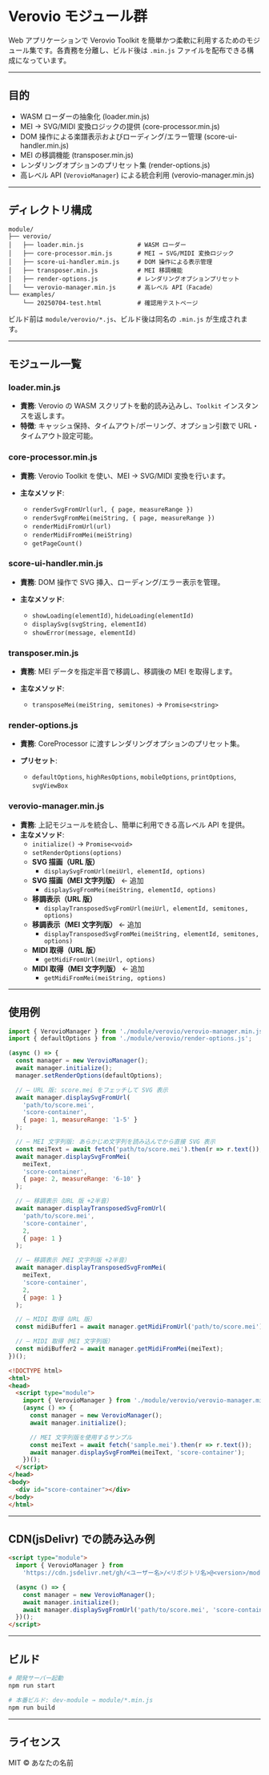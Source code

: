 # Verovio モジュール群

Web アプリケーションで Verovio Toolkit を簡単かつ柔軟に利用するためのモジュール集です。各責務を分離し、ビルド後は `.min.js` ファイルを配布できる構成になっています。

---

## 目的

* WASM ローダーの抽象化 (loader.min.js)
* MEI → SVG/MIDI 変換ロジックの提供 (core-processor.min.js)
* DOM 操作による楽譜表示およびローディング/エラー管理 (score-ui-handler.min.js)
* MEI の移調機能 (transposer.min.js)
* レンダリングオプションのプリセット集 (render-options.js)
* 高レベル API (`VerovioManager`) による統合利用 (verovio-manager.min.js)

---

## ディレクトリ構成

```
module/
├── verovio/
│   ├── loader.min.js               # WASM ローダー
│   ├── core-processor.min.js       # MEI → SVG/MIDI 変換ロジック
│   ├── score-ui-handler.min.js     # DOM 操作による表示管理
│   ├── transposer.min.js           # MEI 移調機能
│   ├── render-options.js           # レンダリングオプションプリセット
│   └── verovio-manager.min.js      # 高レベル API（Facade）
└── examples/
    └── 20250704-test.html          # 確認用テストページ
```

ビルド前は `module/verovio/*.js`、ビルド後は同名の `.min.js` が生成されます。

---

## モジュール一覧

### loader.min.js

* **責務**: Verovio の WASM スクリプトを動的読み込みし、`Toolkit` インスタンスを返します。
* **特徴**: キャッシュ保持、タイムアウト/ポーリング、オプション引数で URL・タイムアウト設定可能。

### core-processor.min.js

* **責務**: Verovio Toolkit を使い、MEI → SVG/MIDI 変換を行います。
* **主なメソッド**:

  * `renderSvgFromUrl(url, { page, measureRange })`
  * `renderSvgFromMei(meiString, { page, measureRange })`
  * `renderMidiFromUrl(url)`
  * `renderMidiFromMei(meiString)`
  * `getPageCount()`

### score-ui-handler.min.js

* **責務**: DOM 操作で SVG 挿入、ローディング/エラー表示を管理。
* **主なメソッド**:

  * `showLoading(elementId)`, `hideLoading(elementId)`
  * `displaySvg(svgString, elementId)`
  * `showError(message, elementId)`

### transposer.min.js

* **責務**: MEI データを指定半音で移調し、移調後の MEI を取得します。
* **主なメソッド**:

  * `transposeMei(meiString, semitones)` → `Promise<string>`

### render-options.js

* **責務**: CoreProcessor に渡すレンダリングオプションのプリセット集。
* **プリセット**:

  * `defaultOptions`, `highResOptions`, `mobileOptions`, `printOptions`, `svgViewBox`

### verovio-manager.min.js

* **責務**: 上記モジュールを統合し、簡単に利用できる高レベル API を提供。  
* **主なメソッド**:
  - `initialize()` → `Promise<void>`
  - `setRenderOptions(options)`
  - **SVG 描画（URL 版）**  
    - `displaySvgFromUrl(meiUrl, elementId, options)`
  - **SVG 描画（MEI 文字列版）** ← 追加  
    - `displaySvgFromMei(meiString, elementId, options)`
  - **移調表示（URL 版）**  
    - `displayTransposedSvgFromUrl(meiUrl, elementId, semitones, options)`
  - **移調表示（MEI 文字列版）** ← 追加  
    - `displayTransposedSvgFromMei(meiString, elementId, semitones, options)`
  - **MIDI 取得（URL 版）**  
    - `getMidiFromUrl(meiUrl, options)`
  - **MIDI 取得（MEI 文字列版）** ← 追加  
    - `getMidiFromMei(meiString, options)`

---

## 使用例

```js
import { VerovioManager } from './module/verovio/verovio-manager.min.js';
import { defaultOptions } from './module/verovio/render-options.js';

(async () => {
  const manager = new VerovioManager();
  await manager.initialize();
  manager.setRenderOptions(defaultOptions);

  // — URL 版: score.mei をフェッチして SVG 表示
  await manager.displaySvgFromUrl(
    'path/to/score.mei',
    'score-container',
    { page: 1, measureRange: '1-5' }
  );

  // — MEI 文字列版: あらかじめ文字列を読み込んでから直接 SVG 表示
  const meiText = await fetch('path/to/score.mei').then(r => r.text());
  await manager.displaySvgFromMei(
    meiText,
    'score-container',
    { page: 2, measureRange: '6-10' }
  );

  // — 移調表示（URL 版 +2半音）
  await manager.displayTransposedSvgFromUrl(
    'path/to/score.mei',
    'score-container',
    2,
    { page: 1 }
  );

  // — 移調表示（MEI 文字列版 +2半音）
  await manager.displayTransposedSvgFromMei(
    meiText,
    'score-container',
    2,
    { page: 1 }
  );

  // — MIDI 取得（URL 版）
  const midiBuffer1 = await manager.getMidiFromUrl('path/to/score.mei');

  // — MIDI 取得（MEI 文字列版）
  const midiBuffer2 = await manager.getMidiFromMei(meiText);
})();

```

```html
<!DOCTYPE html>
<html>
<head>
  <script type="module">
    import { VerovioManager } from './module/verovio/verovio-manager.min.js';
    (async () => {
      const manager = new VerovioManager();
      await manager.initialize();

      // MEI 文字列版を使用するサンプル
      const meiText = await fetch('sample.mei').then(r => r.text());
      await manager.displaySvgFromMei(meiText, 'score-container');
    })();
  </script>
</head>
<body>
  <div id="score-container"></div>
</body>
</html>

```

---

## CDN(jsDelivr) での読み込み例

```html
<script type="module">
  import { VerovioManager } from
    'https://cdn.jsdelivr.net/gh/<ユーザー名>/<リポジトリ名>@<version>/module/verovio/verovio-manager.min.js';

  (async () => {
    const manager = new VerovioManager();
    await manager.initialize();
    await manager.displaySvgFromUrl('path/to/score.mei', 'score-container');
  })();
</script>
```

---

## ビルド

```bash
# 開発サーバー起動
npm run start

# 本番ビルド: dev-module → module/*.min.js
npm run build
```

---

## ライセンス

MIT © あなたの名前
